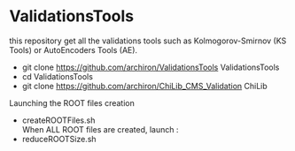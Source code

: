 # ValidationsTools

this repository get all the validations tools such as Kolmogorov-Smirnov (KS Tools) or AutoEncoders Tools (AE).

- git clone https://github.com/archiron/ValidationsTools ValidationsTools 
- cd ValidationsTools 
- git clone https://github.com/archiron/ChiLib_CMS_Validation ChiLib 

Launching the ROOT files creation
- createROOTFiles.sh  
When ALL ROOT files are created, launch :
- reduceROOTSize.sh 
